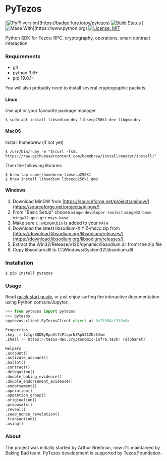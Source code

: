 # PyTezos

[![PyPI version](https://badge.fury.io/py/pytezos.svg?)](https://badge.fury.io/py/pytezos)
[![Build Status](https://travis-ci.org/baking-bad/pytezos.svg?branch=master)](https://travis-ci.org/baking-bad/pytezos)
[![Made With](https://img.shields.io/badge/made%20with-python-blue.svg?)](https://www.python.org)
[![License: MIT](https://img.shields.io/badge/License-MIT-yellow.svg)](https://opensource.org/licenses/MIT)

Python SDK for Tezos: RPC, cryptography, operations, smart contract interaction

### Requirements

* git
* python 3.6+
* pip 19.0.1+

You will also probably need to install several cryptographic packets.

#### Linux

Use apt or your favourite package manager
```
$ sudo apt install libsodium-dev libsecp256k1-dev libgmp-dev
```

#### MacOS

Install homebrew (if not yet)
```
$ /usr/bin/ruby -e "$(curl -fsSL https://raw.githubusercontent.com/Homebrew/install/master/install)"
```

Then the following libraries
```
$ brew tap cuber/homebrew-libsecp256k1
$ brew install libsodium libsecp256k1 gmp
```

#### Windows

1. Download MinGW from [https://sourceforge.net/projects/mingw/](https://sourceforge.net/projects/mingw/)
2. From "Basic Setup" choose `mingw-developer-toolkit` `mingw32-base` `mingw32-gcc-g++` `msys-base`
3. Make sure `C:\MinGW\bin` is added to your `PATH`
4. Download the latest libsodium-X.Y.Z-msvc.zip from [https://download.libsodium.org/libsodium/releases/](https://download.libsodium.org/libsodium/releases/).
5. Extract the Win32/Release/v120/dynamic/libsodium.dll fromt the zip file
6. Copy libsodium.dll to C:\Windows\System32\libsodium.dll

### Installation

```
$ pip install pytezos
```

### Usage

Read [quick start guide](https://baking-bad.github.io/pytezos), or just enjoy surfing the interactive documentation using Python console/Jupyter:
```python
>>> from pytezos import pytezos
>>> pytezos
<pytezos.client.PyTezosClient object at 0x7f904cf339e8>

Properties
.key -> tz1grSQDByRpnVs7sPtaprNZRp531ZKz6Jmm
.shell -> https://tezos-dev.cryptonomic-infra.tech/ (alphanet)

Helpers
.account()
.activate_account()
.ballot()
.contract()
.delegation()
.double_baking_evidence()
.double_endorsement_evidence()
.endorsement()
.operation()
.operation_group()
.origination()
.proposals()
.reveal()
.seed_nonce_revelation()
.transaction()
.using()
```

### About
The project was initially started by Arthur Breitman, now it's maintained by Baking Bad team.
PyTezos development is supported by Tezos Foundation.
